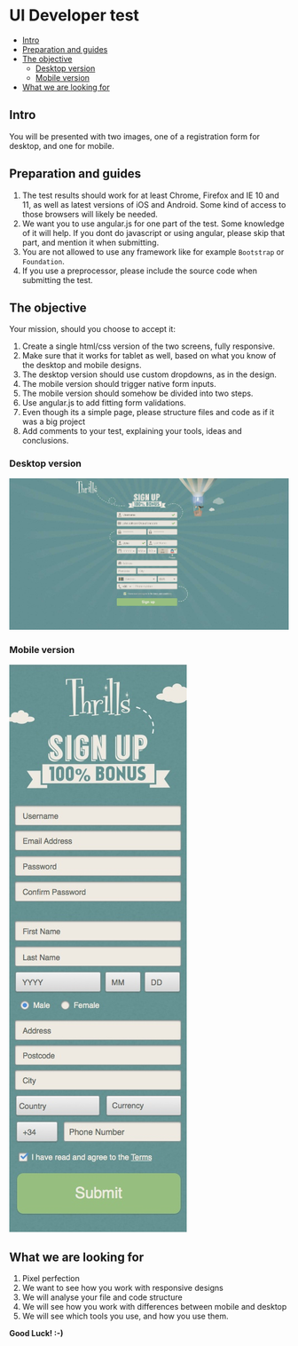 # UI Developer test

* [Intro](#intro)
* [Preparation and guides](#preparation-and-guides)
* [The objective](#the-objective)
    * [Desktop version](#desktop-version)
    * [Mobile version](#mobile-version)
* [What we are looking for](#what-we-are-looking-for)


## Intro


You will be presented with two images, one of a registration form for desktop, and one for mobile.

## Preparation and guides
1. The test results should work for at least Chrome, Firefox and IE 10 and 11, as well as latest versions of iOS and Android.
    Some kind of access to those browsers will likely be needed.
2. We want you to use angular.js for one part of the test. Some knowledge of it will help. If you dont do javascript or using angular, please skip that part, and mention it when submitting.
4. You are not allowed to use any framework like for example `Bootstrap` or `Foundation`.
5. If you use a preprocessor, please include the source code when submitting the test.


## The objective

Your mission, should you choose to accept it:

1. Create a single html/css version of the two screens, fully responsive.
2. Make sure that it works for tablet as well, based on what you know of the desktop and mobile designs.
2. The desktop version should use custom dropdowns, as in the design.
3. The mobile version should trigger native form inputs.
3. The mobile version should somehow be divided into two steps.
4. Use angular.js to add fitting form validations.
4. Even though its a simple page, please structure files and code as if it was a big project
5. Add comments to your test, explaining your tools, ideas and conclusions.

### Desktop version
![Desktop](images/desktop.jpg)

### Mobile version
![Mobile](images/mobile.jpg)

## What we are looking for
1. Pixel perfection
2. We want to see how you work with responsive designs
3. We will analyse your file and code structure
4. We will see how you work with differences between mobile and desktop
5. We will see which tools you use, and how you use them.


**Good Luck! :-)**
